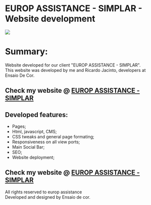 # EUROP ASSISTANCE - SIMPLAR - Website development

<img src="https://i.imgur.com/KWMS0Nx.jpg">

<h1>Summary:</h1>

<p>Website developed for our client "EUROP ASSISTANCE - SIMPLAR". <br/> This website was developed by me and Ricardo Jacinto, developers at Ensaio De Cor.</p>

<h2>Check my website @ <a href="https://simplar.eap.pt/" target="_blank"> EUROP ASSISTANCE - SIMPLAR </a>  </h2>

<h2> Developed features: </h2>
<ul>
<li>Pages;</li>
<li>Html, javascript, CMS;</li>
<li>CSS tweaks and general page formating;</li>
<li>Responsiveness on all view ports;</li>
<li>Main Social Bar;</li>
<li>SEO;</li>
<li>Website deployment;</li>
</ul>

	
<h2>Check my website @ <a href="https://simplar.eap.pt/" target="_blank"> EUROP ASSISTANCE - SIMPLAR </a>  </h2>

<p>All rights reserved to europ assistance<br/>
Developed and designed by Ensaio de cor.</p>
